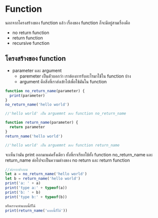 # Function
นอกจากโครงสร้างของ function แล้ว เรื่องของ function ก็จะมีอยู่สามเรื่องคือ 
* no return function
* return function
* recursive function 

## โครงสร้างของ function

* parameter และ argument
    * paremeter เป็นตัวบอกว่า เราต้องการรับอะไรมาใช้ใน function บ้าง
    * argument คือสิ่งที่เราส่งเข้าไปเพื่อใช้มันใน function 

```javascript
function no_return_name(parameter) {
  print(parameter)
}
no_return_name('hello world')

//'hello world' เป็น arguemnt ของ function no_return_name

function return_name(parameter) {
  return parameter 
}
return_name('hello world')

//'hello world' เป็น arguemnt ของ function return_name
```
จะเห็นว่ามัน print ออกมาแค่ครั้งเดียว ทั้งที่เราเรียกใช้ทั้ง function no_return_name และ return_name
ต่อไปจะเป็นความต่างของ no return และ return function 
```javascript
//ต่อจากข้างบน
let a = no_return_name('hello world')
let b = return_name('hello world')
print('a: ' + a)
print('type a:' + typeof(a))
print('b: ' + b)
print('type b:' + typeof(b))

หรือเราจะทำแบบนี้ก็ได้ 
print(return_name('แบบนี้ก็ได้'))


```
